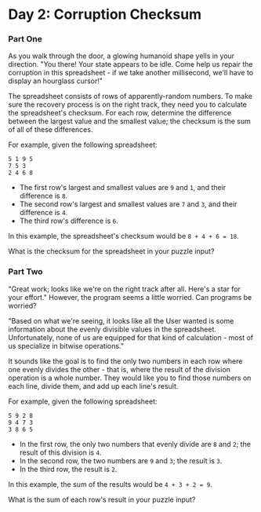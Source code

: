 # Day 2: Corruption Checksum
### Part One
As you walk through the door, a glowing humanoid shape yells in your direction. "You there! Your state appears to be idle. Come help us repair the corruption in this spreadsheet - if we take another millisecond, we'll have to display an hourglass cursor!"

The spreadsheet consists of rows of apparently-random numbers. To make sure the recovery process is on the right track, they need you to calculate the spreadsheet's checksum. For each row, determine the difference between the largest value and the smallest value; the checksum is the sum of all of these differences.

For example, given the following spreadsheet:

    5 1 9 5
    7 5 3
    2 4 6 8

- The first row's largest and smallest values are `9` and `1`, and their difference is `8`.
- The second row's largest and smallest values are `7` and `3`, and their difference is `4`.
- The third row's difference is `6`.

In this example, the spreadsheet's checksum would be `8 + 4 + 6 = 18`.

What is the checksum for the spreadsheet in your puzzle input?
### Part Two
"Great work; looks like we're on the right track after all. Here's a star for your effort." However, the program seems a little worried. Can programs be worried?

"Based on what we're seeing, it looks like all the User wanted is some information about the evenly divisible values in the spreadsheet. Unfortunately, none of us are equipped for that kind of calculation - most of us specialize in bitwise operations."

It sounds like the goal is to find the only two numbers in each row where one evenly divides the other - that is, where the result of the division operation is a whole number. They would like you to find those numbers on each line, divide them, and add up each line's result.

For example, given the following spreadsheet:

    5 9 2 8
    9 4 7 3
    3 8 6 5

- In the first row, the only two numbers that evenly divide are `8` and `2`; the result of this division is `4`.
- In the second row, the two numbers are `9` and `3`; the result is `3`.
- In the third row, the result is `2`.

In this example, the sum of the results would be `4 + 3 + 2 = 9`.

What is the sum of each row's result in your puzzle input?
